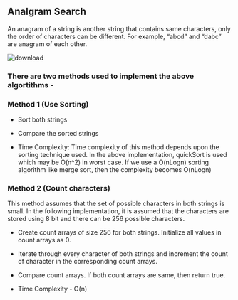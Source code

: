 ## Analgram Search 
An anagram of a string is another string that contains same characters, only the order of characters can be different. For example, “abcd” and “dabc” are anagram of each other.

![download](https://user-images.githubusercontent.com/29759141/45692328-21a91980-bb78-11e8-90f8-c484de6fc894.png)


### There are two methods used to implement the above algortithms - 

### Method 1 (Use Sorting)
- Sort both strings
- Compare the sorted strings

- Time Complexity: Time complexity of this method depends upon the sorting technique used. In the above implementation, quickSort is used which may be O(n^2) in worst case. If we use a O(nLogn) sorting algorithm like merge sort, then the complexity becomes O(nLogn)

### Method 2 (Count characters)
This method assumes that the set of possible characters in both strings is small. In the following implementation, it is assumed that the characters are stored using 8 bit and there can be 256 possible characters.
- Create count arrays of size 256 for both strings. Initialize all values in count arrays as 0.
- Iterate through every character of both strings and increment the count of character in the corresponding count arrays.
- Compare count arrays. If both count arrays are same, then return true.

- Time Complexity - O(n)
